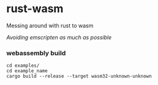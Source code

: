 # rust-wasm
Messing around with rust to wasm 

*Avoiding emscripten as much as possible*

### webassembly build 
```
cd examples/
cd example_name
cargo build --release --target wasm32-unknown-unknown
```
